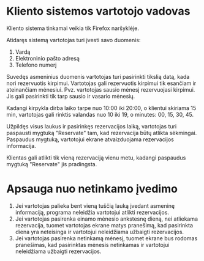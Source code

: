 # Kliento sistemos vartotojo vadovas

Kliento sistema tinkamai veikia tik Firefox naršyklėje. 

Atidaręs sistemą vartotojas turi įvesti savo duomenis:
1. Vardą
2. Elektroninio pašto adresą
3. Telefono numerį

Suvedęs asmeninius duomenis vartotojas turi pasirinkti tikslią datą, kada nori rezervuotis kirpimui. Vartotojas gali rezervuotis kirpimui tik esančiam ir ateinančiam mėnesiui. Pvz. vartotojas sausio mėnesį rezervuojasi kirpimui. Jis gali pasirinkti tik tarp sausio ir vasario mėnesių.

Kadangi kirpykla dirba laiko tarpe nuo 10:00 iki 20:00, o klientui skiriama 15 min, vartotojas gali rinktis valandas nuo 10 iki 19, o minutes: 00, 15, 30, 45.

Užpildęs visus laukus ir pasirinkęs rezervacijos laiką, vartotojas turi paspausti mygtuką "Reservate" tam, kad rezervacija būtų atlikta sėkmingai. Paspaudus mygtuką, vartotojui ekrane atvaizduojama rezervacijos informacija.

Klientas gali atlikti tik vieną rezervaciją vienu metu, kadangi paspaudus mygtuką "Reservate" jis pradingsta.

# Apsauga nuo netinkamo įvedimo
1. Jei vartotojas palieka bent vieną tuščią lauką įvedant asmeninę informaciją, programa neleidžia vartotojui atlikti rezervacijos.
2. Jei vartotojas pasirenka einamo mėnesio ankstesnę dieną, nei atliekama rezervacija, tuomet vartotojas ekrane matys pranešimą, kad pasirinkta diena yra neteisinga ir vartotojui neleidžiama užbaigti rezervacijos.
3. Jei vartotojas pasirenka netinkamą mėnesį, tuomet ekrane bus rodomas pranešimas, kad pasirinktas mėnesis netinkamas ir vartotojui neleidžiama užbaigti rezervacijos.
